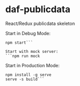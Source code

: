 # daf-publicdata
React/Redux publicdata skeleton

Start in Debug Mode:
```npm install
npm start```

Start with mock server:
```npm run mock
```

Start in Production Mode:
```npm run build  
npm install -g serve
serve -s build```
